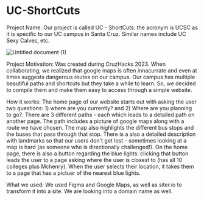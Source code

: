 # UC-ShortCuts
Project Name: Our project is called UC - ShortCuts: the acronym is UCSC as it is specific to our UC campus in Santa Cruz. Similar names include UC Sexy Calves, etc. 

![Untitled document (1)](https://user-images.githubusercontent.com/61030907/216799412-69ec1873-eb25-451d-8118-2136773720b4.png)

Project Motivation: Was created during CruzHacks 2023. When collaborating, we realized that google maps is often innacurrate and even at times suggests dangerous routes on our campus. Our campus has multiple beautiful paths and shortcuts but they take a while to learn. So, we decided to compile them and make them easy to access through a simple website. 

How it works: The home page of our website starts out with asking the user two questions: 1) where are you currently? and 2) Where are you planning to go?. 
There are 3 different paths - each which leads to a detailed path on another page. The path includes a picture of google maps along with a route we have chosen. The map also highlights the different bus stops and the buses that pass through that stop. There is a also a detailed description with landmarks so that our users don't get lost - sometimes looking at a map is hard (as someone who is directionally challenged!). On the home page, there is also a button regarding the blue lights: clicking that button leads the user to a page asking where the user is closest to (has all 10 colleges plus Mchenry). When the user selects their location, it takes them to a page that has a pictuer of the nearest blue lights. 


What we used: We used Figma and Google Maps, as well as siter.io to transform it into a site. We are looking into a domain name as well. 


